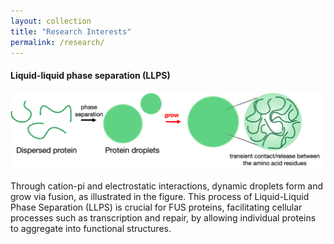 ```yaml
---
layout: collection
title: "Research Interests"
permalink: /research/
---
```

#### Liquid-liquid phase separation (LLPS)
![LLPS](/assets/images/research/research_LLPS_1.png)

Through cation-pi and electrostatic interactions, dynamic droplets form and grow via fusion, as illustrated in the figure. This process of Liquid-Liquid Phase Separation (LLPS) is crucial for FUS proteins, facilitating cellular processes such as transcription and repair, by allowing individual proteins to aggregate into functional structures.